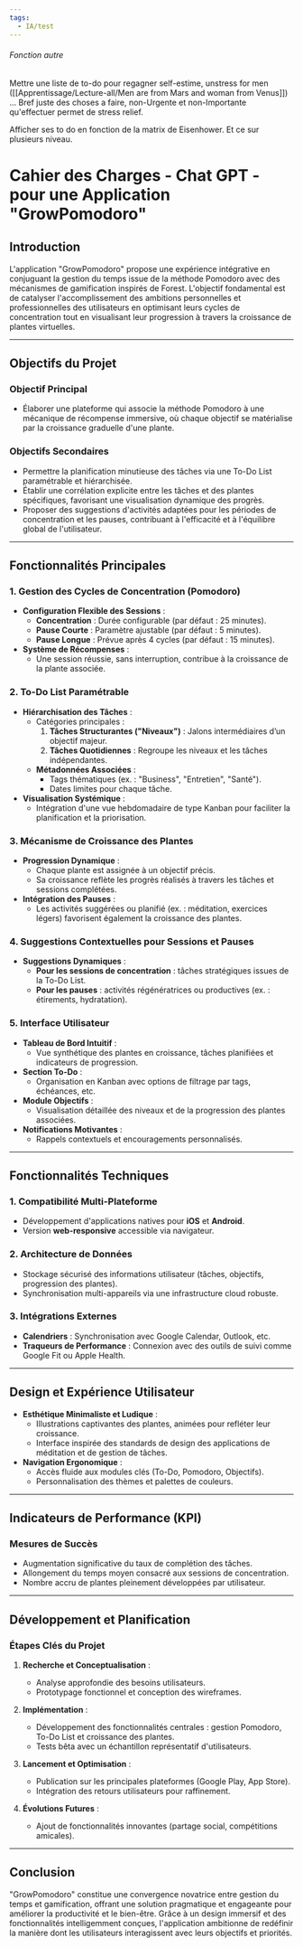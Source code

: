 ```yaml
---
tags:
  - IA/test
---
```

###### Fonction autre
Mettre une liste de to-do pour regagner self-estime, unstress for men ([[Apprentissage/Lecture-all/Men are from Mars and woman from Venus]]) ... Bref juste des choses a faire, non-Urgente et non-Importante qu'effectuer permet de stress relief. 

Afficher ses to do en fonction de la matrix de Eisenhower. Et ce sur plusieurs niveau. 

# Cahier des Charges - Chat GPT - pour une Application "GrowPomodoro"

## Introduction

L'application "GrowPomodoro" propose une expérience intégrative en conjuguant la gestion du temps issue de la méthode Pomodoro avec des mécanismes de gamification inspirés de Forest. L'objectif fondamental est de catalyser l'accomplissement des ambitions personnelles et professionnelles des utilisateurs en optimisant leurs cycles de concentration tout en visualisant leur progression à travers la croissance de plantes virtuelles.

---

## Objectifs du Projet

### Objectif Principal

- Élaborer une plateforme qui associe la méthode Pomodoro à une mécanique de récompense immersive, où chaque objectif se matérialise par la croissance graduelle d'une plante.

### Objectifs Secondaires

- Permettre la planification minutieuse des tâches via une To-Do List paramétrable et hiérarchisée.
- Établir une corrélation explicite entre les tâches et des plantes spécifiques, favorisant une visualisation dynamique des progrès.
- Proposer des suggestions d'activités adaptées pour les périodes de concentration et les pauses, contribuant à l'efficacité et à l'équilibre global de l'utilisateur.

---

## Fonctionnalités Principales

### 1. Gestion des Cycles de Concentration (Pomodoro)

- **Configuration Flexible des Sessions** :
  - **Concentration** : Durée configurable (par défaut : 25 minutes).
  - **Pause Courte** : Paramètre ajustable (par défaut : 5 minutes).
  - **Pause Longue** : Prévue après 4 cycles (par défaut : 15 minutes).
- **Système de Récompenses** :
  - Une session réussie, sans interruption, contribue à la croissance de la plante associée.

### 2. To-Do List Paramétrable

- **Hiérarchisation des Tâches** :
  - Catégories principales :
    1. **Tâches Structurantes ("Niveaux")** : Jalons intermédiaires d’un objectif majeur.
    2. **Tâches Quotidiennes** : Regroupe les niveaux et les tâches indépendantes.
  - **Métadonnées Associées** :
    - Tags thématiques (ex. : "Business", "Entretien", "Santé").
    - Dates limites pour chaque tâche.
- **Visualisation Systémique** :
  - Intégration d'une vue hebdomadaire de type Kanban pour faciliter la planification et la priorisation.

### 3. Mécanisme de Croissance des Plantes

- **Progression Dynamique** :
  - Chaque plante est assignée à un objectif précis.
  - Sa croissance reflète les progrès réalisés à travers les tâches et sessions complétées.
- **Intégration des Pauses** :
  - Les activités suggérées ou planifié (ex. : méditation, exercices légers) favorisent également la croissance des plantes.

### 4. Suggestions Contextuelles pour Sessions et Pauses

- **Suggestions Dynamiques** :
  - **Pour les sessions de concentration** : tâches stratégiques issues de la To-Do List.
  - **Pour les pauses** : activités régénératrices ou productives (ex. : étirements, hydratation).

### 5. Interface Utilisateur

- **Tableau de Bord Intuitif** :
  - Vue synthétique des plantes en croissance, tâches planifiées et indicateurs de progression.
- **Section To-Do** :
  - Organisation en Kanban avec options de filtrage par tags, échéances, etc.
- **Module Objectifs** :
  - Visualisation détaillée des niveaux et de la progression des plantes associées.
- **Notifications Motivantes** :
  - Rappels contextuels et encouragements personnalisés.

---

## Fonctionnalités Techniques

### 1. Compatibilité Multi-Plateforme

- Développement d'applications natives pour **iOS** et **Android**.
- Version **web-responsive** accessible via navigateur.

### 2. Architecture de Données

- Stockage sécurisé des informations utilisateur (tâches, objectifs, progression des plantes).
- Synchronisation multi-appareils via une infrastructure cloud robuste.

### 3. Intégrations Externes

- **Calendriers** : Synchronisation avec Google Calendar, Outlook, etc.
- **Traqueurs de Performance** : Connexion avec des outils de suivi comme Google Fit ou Apple Health.

---

## Design et Expérience Utilisateur

- **Esthétique Minimaliste et Ludique** :
  - Illustrations captivantes des plantes, animées pour refléter leur croissance.
  - Interface inspirée des standards de design des applications de méditation et de gestion de tâches.
- **Navigation Ergonomique** :
  - Accès fluide aux modules clés (To-Do, Pomodoro, Objectifs).
  - Personnalisation des thèmes et palettes de couleurs.

---

## Indicateurs de Performance (KPI)

### Mesures de Succès

- Augmentation significative du taux de complétion des tâches.
- Allongement du temps moyen consacré aux sessions de concentration.
- Nombre accru de plantes pleinement développées par utilisateur.

---

## Développement et Planification

### Étapes Clés du Projet

1. **Recherche et Conceptualisation** :

   - Analyse approfondie des besoins utilisateurs.
   - Prototypage fonctionnel et conception des wireframes.

2. **Implémentation** :

   - Développement des fonctionnalités centrales : gestion Pomodoro, To-Do List et croissance des plantes.
   - Tests bêta avec un échantillon représentatif d'utilisateurs.

3. **Lancement et Optimisation** :

   - Publication sur les principales plateformes (Google Play, App Store).
   - Intégration des retours utilisateurs pour raffinement.

4. **Évolutions Futures** :

   - Ajout de fonctionnalités innovantes (partage social, compétitions amicales).

---

## Conclusion

"GrowPomodoro" constitue une convergence novatrice entre gestion du temps et gamification, offrant une solution pragmatique et engageante pour améliorer la productivité et le bien-être. Grâce à un design immersif et des fonctionnalités intelligemment conçues, l'application ambitionne de redéfinir la manière dont les utilisateurs interagissent avec leurs objectifs et priorités.

